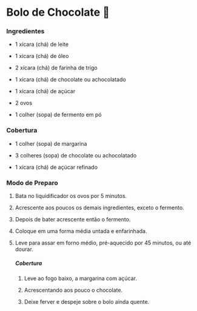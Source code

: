 # Bolo de Chocolate :cake:

### Ingredientes

- 1 xícara (chá) de leite

- 1 xícara (chá) de óleo
- 2 xícara (chá) de farinha de trigo
- 1 xícara (chá) de chocolate ou achocolatado
- 1 xícara (chá) de açúcar
- 2 ovos
- 1 colher (sopa) de fermento em pó



### Cobertura

- 1 colher (sopa) de margarina

- 3 colheres (sopa) de chocolate ou achocolatado

- 1 xícara (chá) de açúcar refinado

  

### Modo de Preparo

1. Bata no liquidificador os ovos por 5 minutos.

2. Acrescente aos poucos os demais ingredientes, exceto o fermento.

3. Depois de bater acrescente então o fermento.

4. Coloque em uma forma média untada e enfarinhada.

5. Leve para assar em forno médio, pré-aquecido por 45 minutos, ou até dourar.

   ##### Cobertura

   1. Leve ao fogo baixo, a margarina com açúcar.

   2. Acrescentando aos pouco o chocolate.

   3. Deixe ferver e despeje sobre o bolo ainda quente.